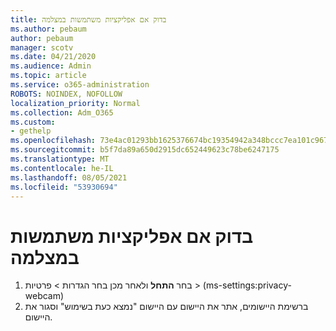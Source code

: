 ```yaml
---
title: בדוק אם אפליקציות משתמשות במצלמה
ms.author: pebaum
author: pebaum
manager: scotv
ms.date: 04/21/2020
ms.audience: Admin
ms.topic: article
ms.service: o365-administration
ROBOTS: NOINDEX, NOFOLLOW
localization_priority: Normal
ms.collection: Adm_O365
ms.custom:
- gethelp
ms.openlocfilehash: 73e4ac01293bb1625376674bc19354942a348bccc7ea101c9676cf468d0df6f1
ms.sourcegitcommit: b5f7da89a650d2915dc652449623c78be6247175
ms.translationtype: MT
ms.contentlocale: he-IL
ms.lasthandoff: 08/05/2021
ms.locfileid: "53930694"
---
```

# <a name="check-for-app-using-camera"></a>בדוק אם אפליקציות משתמשות במצלמה

1. בחר **התחל** ולאחר מכן בחר הגדרות > פרטיות > (ms-settings:privacy-webcam) 
2. ברשימת היישומים, אתר את היישום עם היישום "נמצא כעת בשימוש" וסגור את היישום.
